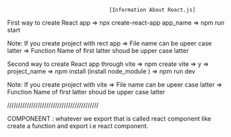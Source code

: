                                      [Information About React.js]

First way to create React app
=> npx create-react-app app_name
=> npm run start

Note: 
If you create project with rect app
=> File name can be upeer  case latter
=> Function Name of first latter shoud be upper case latter


Second way to create React app through vite
=> npm create vite
=> y
=> project_name
=> npm install (install node_module )
=> npm run dev

Note: 
If you create project with vite
=> File name can be upeer  case latter
=> Function Name of first latter shoud be upper case latter


//////////////////////////////////////////

COMPONEENT : whatever we export that is called react component like create a function and export i.e react component.